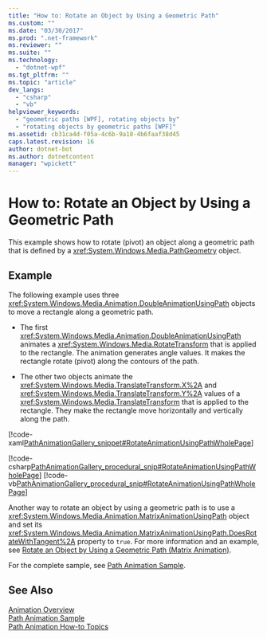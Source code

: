 ```yaml
---
title: "How to: Rotate an Object by Using a Geometric Path"
ms.custom: ""
ms.date: "03/30/2017"
ms.prod: ".net-framework"
ms.reviewer: ""
ms.suite: ""
ms.technology: 
  - "dotnet-wpf"
ms.tgt_pltfrm: ""
ms.topic: "article"
dev_langs: 
  - "csharp"
  - "vb"
helpviewer_keywords: 
  - "geometric paths [WPF], rotating objects by"
  - "rotating objects by geometric paths [WPF]"
ms.assetid: cb31ca4d-f05a-4c6b-9a18-4b6faaf38d45
caps.latest.revision: 16
author: dotnet-bot
ms.author: dotnetcontent
manager: "wpickett"
---
```

# How to: Rotate an Object by Using a Geometric Path
This example shows how to rotate (pivot) an object along a geometric path that is defined by a <xref:System.Windows.Media.PathGeometry> object.  
  
## Example  
 The following example uses three <xref:System.Windows.Media.Animation.DoubleAnimationUsingPath> objects to move a rectangle along a geometric path.  
  
-   The first <xref:System.Windows.Media.Animation.DoubleAnimationUsingPath> animates a <xref:System.Windows.Media.RotateTransform> that is applied to the rectangle. The animation generates angle values. It makes the rectangle rotate (pivot) along the contours of the path.  
  
-   The other two objects animate the <xref:System.Windows.Media.TranslateTransform.X%2A> and <xref:System.Windows.Media.TranslateTransform.Y%2A> values of a <xref:System.Windows.Media.TranslateTransform> that is applied to the rectangle. They make the rectangle move horizontally and vertically along the path.  
  
 [!code-xaml[PathAnimationGallery_snippet#RotateAnimationUsingPathWholePage](../../../../samples/snippets/csharp/VS_Snippets_Wpf/PathAnimationGallery_snippet/CS/rotateanimationusingpathexample.xaml#rotateanimationusingpathwholepage)]  
  
 [!code-csharp[PathAnimationGallery_procedural_snip#RotateAnimationUsingPathWholePage](../../../../samples/snippets/csharp/VS_Snippets_Wpf/PathAnimationGallery_procedural_snip/CSharp/RotateAnimationUsingPathExample.cs#rotateanimationusingpathwholepage)]
 [!code-vb[PathAnimationGallery_procedural_snip#RotateAnimationUsingPathWholePage](../../../../samples/snippets/visualbasic/VS_Snippets_Wpf/PathAnimationGallery_procedural_snip/VisualBasic/RotateAnimationUsingPathExample.vb#rotateanimationusingpathwholepage)]  
  
 Another way to rotate an object by using a geometric path is to use a <xref:System.Windows.Media.Animation.MatrixAnimationUsingPath> object and set its <xref:System.Windows.Media.Animation.MatrixAnimationUsingPath.DoesRotateWithTangent%2A> property to `true`. For more information and an example, see [Rotate an Object by Using a Geometric Path (Matrix Animation)](../../../../docs/framework/wpf/graphics-multimedia/how-to-rotate-an-object-by-using-a-geometric-path-matrix-animation.md).  
  
 For the complete sample, see [Path Animation Sample](http://go.microsoft.com/fwlink/?LinkID=160028).  
  
## See Also  
 [Animation Overview](../../../../docs/framework/wpf/graphics-multimedia/animation-overview.md)   
 [Path Animation Sample](http://go.microsoft.com/fwlink/?LinkID=160028)   
 [Path Animation How-to Topics](../../../../docs/framework/wpf/graphics-multimedia/path-animation-how-to-topics.md)
